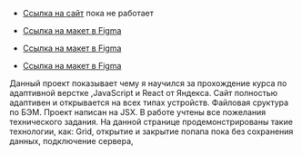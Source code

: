 - [Ссылка на сайт](https://alex-garshin.github.io/mesto-react/) пока не работает

- [Ссылка на макет в Figma](https://www.figma.com/file/2cn9N9jSkmxD84oJik7xL7/JavaScript.-Sprint-4?node-id=0%3A1)

- [Ссылка на макет в Figma](https://www.figma.com/file/bjyvbKKJN2naO0ucURl2Z0/JavaScript.-Sprint-5?node-id=0%3A1&t=Njs9xcv40oQR5tUt-0)

- [Ссылка на макет в Figma](https://www.figma.com/file/kRVLKwYG3d1HGLvh7JFWRT/JavaScript.-Sprint-6?node-id=0%3A1&t=eRVtJjVtzdOzzHDp-0)

Данный проект показывает чему я научился за прохождение курса по адаптивной верстке ,JavaScript и React от Яндекса.
Сайт полностью адаптивен и открывается на всех типах устройств.
Файловая сруктура по БЭМ. Проект написан на JSX.
В работе учтены все пожелания технического задания.
На данной странице продемонстрированы такие технологии, как: Grid, открытие и закрытие попапа пока без сохранения данных, подключение сервера, 